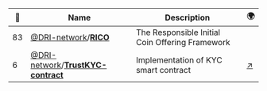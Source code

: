 |:star2: | Name | Description | 🌍|
|---|---|---|---|
|83|[@DRI-network](https://github.com/DRI-network)/[**RICO**](https://github.com/DRI-network/RICO)|The Responsible Initial Coin Offering Framework||
|6|[@DRI-network](https://github.com/DRI-network)/[**TrustKYC-contract**](https://github.com/DRI-network/TrustKYC-contract)|Implementation of KYC smart contract|[:arrow_upper_right:](https://akademia.dri.network/)|


